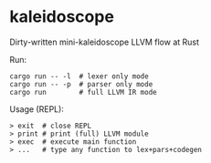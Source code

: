 # kaleidoscope

Dirty-written mini-kaleidoscope LLVM flow at Rust

Run:
```
cargo run -- -l  # lexer only mode
cargo run -- -p  # parser only mode
cargo run        # full LLVM IR mode
```

Usage (REPL):
```
> exit  # close REPL
> print # print (full) LLVM module
> exec  # execute main function
> ...   # type any function to lex+pars+codegen
```

